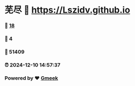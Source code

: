 # 芜尽 :link: https://Lszidv.github.io 
### :page_facing_up: [18](https://Lszidv.github.io/tag.html) 
### :speech_balloon: 4 
### :hibiscus: 51409 
### :alarm_clock: 2024-12-10 14:57:37 
### Powered by :heart: [Gmeek](https://github.com/Meekdai/Gmeek)
